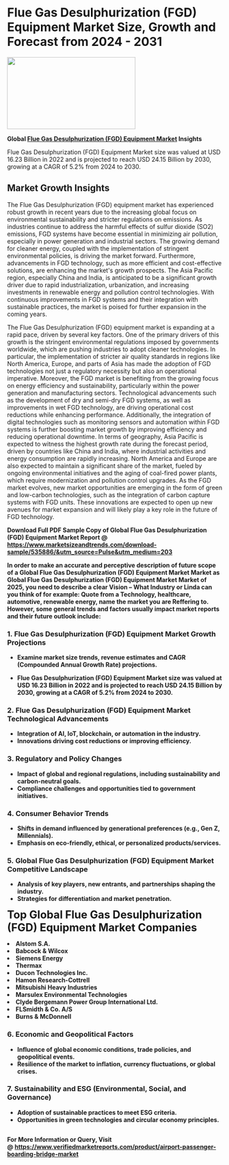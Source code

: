 <H1>Flue Gas Desulphurization (FGD) Equipment Market Size, Growth and Forecast from 2024 - 2031</H1><img class="aligncenter size-medium wp-image-584254" src="https://thirdeyenews.in/wp-content/uploads/2024/09/Global-Market-Research-300x168.jpeg" alt="" width="300" height="168" /><p><strong>Global&nbsp;<a href="https://www.marketsizeandtrends.com/download-sample/535886/&amp;utm_source=Pulse&amp;utm_medium=203">Flue Gas Desulphurization (FGD) Equipment Market</a> Insights</strong></p><p>Flue Gas Desulphurization (FGD) Equipment Market size was valued at USD 16.23 Billion in 2022 and is projected to reach USD 24.15 Billion by 2030, growing at a CAGR of 5.2% from 2024 to 2030.</p><p><h2>Market Growth Insights</h2> <p>The Flue Gas Desulphurization (FGD) equipment market has experienced robust growth in recent years due to the increasing global focus on environmental sustainability and stricter regulations on emissions. As industries continue to address the harmful effects of sulfur dioxide (SO2) emissions, FGD systems have become essential in minimizing air pollution, especially in power generation and industrial sectors. The growing demand for cleaner energy, coupled with the implementation of stringent environmental policies, is driving the market forward. Furthermore, advancements in FGD technology, such as more efficient and cost-effective solutions, are enhancing the market's growth prospects. The Asia Pacific region, especially China and India, is anticipated to be a significant growth driver due to rapid industrialization, urbanization, and increasing investments in renewable energy and pollution control technologies. With continuous improvements in FGD systems and their integration with sustainable practices, the market is poised for further expansion in the coming years.</p> <p><strong></strong></p> <p>The Flue Gas Desulphurization (FGD) equipment market is expanding at a rapid pace, driven by several key factors. One of the primary drivers of this growth is the stringent environmental regulations imposed by governments worldwide, which are pushing industries to adopt cleaner technologies. In particular, the implementation of stricter air quality standards in regions like North America, Europe, and parts of Asia has made the adoption of FGD technologies not just a regulatory necessity but also an operational imperative. Moreover, the FGD market is benefiting from the growing focus on energy efficiency and sustainability, particularly within the power generation and manufacturing sectors. Technological advancements such as the development of dry and semi-dry FGD systems, as well as improvements in wet FGD technology, are driving operational cost reductions while enhancing performance. Additionally, the integration of digital technologies such as monitoring sensors and automation within FGD systems is further boosting market growth by improving efficiency and reducing operational downtime. In terms of geography, Asia Pacific is expected to witness the highest growth rate during the forecast period, driven by countries like China and India, where industrial activities and energy consumption are rapidly increasing. North America and Europe are also expected to maintain a significant share of the market, fueled by ongoing environmental initiatives and the aging of coal-fired power plants, which require modernization and pollution control upgrades. As the FGD market evolves, new market opportunities are emerging in the form of green and low-carbon technologies, such as the integration of carbon capture systems with FGD units. These innovations are expected to open up new avenues for market expansion and will likely play a key role in the future of FGD technology.</p> <p><strong></p><p><span class=""><strong>Download Full PDF Sample Copy of Global Flue Gas Desulphurization (FGD) Equipment Market Report</strong> @ <a href="https://www.marketsizeandtrends.com/download-sample/535886/&amp;utm_source=Pulse&amp;utm_medium=203" target="_blank">https://www.marketsizeandtrends.com/download-sample/535886/&amp;utm_source=Pulse&amp;utm_medium=203</a></span></p><p>In order to make an accurate and perceptive description of future scope of a Global&nbsp;Flue Gas Desulphurization (FGD) Equipment Market Market as Global&nbsp;Flue Gas Desulphurization (FGD) Equipment Market Market of 2025, you need to describe a clear Vision &ndash; What Industry or Linda can you think of for example: Quote from a Technology, healthcare, automotive, renewable energy, name the market you are Reffering to. However, some general trends and factors usually impact market reports and their future outlook include:</p><h3>1.&nbsp;<strong>Flue Gas Desulphurization (FGD) Equipment Market Growth Projections</strong></h3><ul><li>Examine market size trends, revenue estimates and CAGR (Compounded Annual Growth Rate) projections.</li><li><p>Flue Gas Desulphurization (FGD) Equipment Market size was valued at USD 16.23 Billion in 2022 and is projected to reach USD 24.15 Billion by 2030, growing at a CAGR of 5.2% from 2024 to 2030.</p></li></ul><h3>2.&nbsp;<strong>Flue Gas Desulphurization (FGD) Equipment Market Technological Advancements</strong></h3><ul><li>Integration of AI, IoT, blockchain, or automation in the industry.</li><li>Innovations driving cost reductions or improving efficiency.</li></ul><h3>3.&nbsp;<strong>Regulatory and Policy Changes</strong></h3><ul><li>Impact of global and regional regulations, including sustainability and carbon-neutral goals.</li><li>Compliance challenges and opportunities tied to government initiatives.</li></ul><h3>4.&nbsp;<strong>Consumer Behavior Trends</strong></h3><ul><li>Shifts in demand influenced by generational preferences (e.g., Gen Z, Millennials).</li><li>Emphasis on eco-friendly, ethical, or personalized products/services.</li></ul><h3>5.&nbsp;<strong>Global Flue Gas Desulphurization (FGD) Equipment Market Competitive Landscape</strong></h3><ul><li>Analysis of key players, new entrants, and partnerships shaping the industry.</li><li>Strategies for differentiation and market penetration.</li></ul><p data-pm-slice="1 1 []"><span style="color: inherit; font-family: inherit; font-size: 25px;">Top Global Flue Gas Desulphurization (FGD) Equipment Market Companies</span></p><div class="" data-test-id=""><p><li>Alstom S.A.</li><li> Babcock & Wilcox</li><li> Siemens Energy</li><li> Thermax</li><li> Ducon Technologies Inc.</li><li> Hamon Research-Cottrell</li><li> Mitsubishi Heavy Industries</li><li> Marsulex Environmental Technologies</li><li> Clyde Bergemann Power Group International Ltd.</li><li> FLSmidth & Co. A/S</li><li> Burns & McDonnell</li></p></div><h3>6.&nbsp;<strong>Economic and Geopolitical Factors</strong></h3><ul><li>Influence of global economic conditions, trade policies, and geopolitical events.</li><li>Resilience of the market to inflation, currency fluctuations, or global crises.</li></ul><h3>7.&nbsp;<strong>Sustainability and ESG (Environmental, Social, and Governance)</strong></h3><ul><li>Adoption of sustainable practices to meet ESG criteria.</li><li>Opportunities in green technologies and circular economy principles.</li></ul><h2><strong style="font-size: 14px;">For More Information or Query, Visit @&nbsp;</strong><a style="background-color: #ffffff; font-size: 14px;" href="https://www.marketsizeandtrends.com/report/flue-gas-desulphurization-fgd-equipment-market/" target="_blank">https://www.verifiedmarketreports.com/product/airport-passenger-boarding-bridge-market</a></h2>
